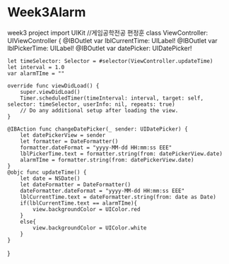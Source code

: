 # Week3Alarm
week3 project
import UIKit
//게임공학전공 편정훈
class ViewController: UIViewController {
    @IBOutlet var lblCurrentTime: UILabel!
    @IBOutlet var lblPickerTime: UILabel!
    @IBOutlet var datePicker: UIDatePicker!
    
    let timeSelector: Selector = #selector(ViewController.updateTime)
    let interval = 1.0
    var alarmTIme = ""
    
    override func viewDidLoad() {
        super.viewDidLoad()
        Timer.scheduledTimer(timeInterval: interval, target: self, selector: timeSelector, userInfo: nil, repeats: true)
        // Do any additional setup after loading the view.
    }

    @IBAction func changeDatePicker(_ sender: UIDatePicker) {
        let datePickerView = sender
        let formatter = DateFormatter()
        formatter.dateFormat = "yyyy-MM-dd HH:mm:ss EEE"
        lblPickerTime.text = formatter.string(from: datePickerView.date)
        alarmTIme = formatter.string(from: datePickerView.date)
    }
    @objc func updateTime() {
        let date = NSDate()
        let dateFormatter = DateFormatter()
        dateFormatter.dateFormat = "yyyy-MM-dd HH:mm:ss EEE"
        lblCurrentTime.text = dateFormatter.string(from: date as Date)
        if(lblCurrentTime.text == alarmTIme){
            view.backgroundColor = UIColor.red
        }
        else{
            view.backgroundColor = UIColor.white
        }
    }
    
}

